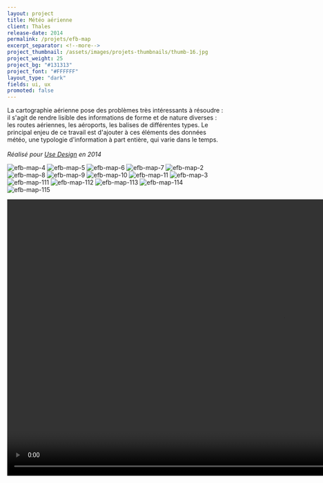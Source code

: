 ```yaml
---
layout: project
title: Météo aérienne
client: Thales
release-date: 2014
permalink: /projets/efb-map
excerpt_separator: <!--more-->
project_thumbnail: /assets/images/projets-thumbnails/thumb-16.jpg
project_weight: 25
project_bg: "#131313"
project_font: "#FFFFFF"
layout_type: "dark"
fields: ui, ux
promoted: false
---
```


La cartographie aérienne pose des problèmes très intéressants à résoudre : il s'agit de rendre lisible des informations de forme et de nature diverses : les routes aériennes, les aéroports, les balises de différentes types. Le principal enjeu de ce travail est d'ajouter à ces éléments des données météo, une typologie d'information à part entière, qui varie dans le temps. 
<br/><br/>
*Réalisé pour [Use Design](http://www.use-design.com) en 2014*

![efb-map-4](/assets/images/projets/efb-map/efb-map-4.jpg)
![efb-map-5](/assets/images/projets/efb-map/efb-map-5.jpg)
![efb-map-6](/assets/images/projets/efb-map/efb-map-6.jpg)
![efb-map-7](/assets/images/projets/efb-map/efb-map-7.jpg)
![efb-map-2](/assets/images/projets/efb-map/efb-map-2.jpg)
![efb-map-8](/assets/images/projets/efb-map/efb-map-8.jpg)
![efb-map-9](/assets/images/projets/efb-map/efb-map-9.jpg)
![efb-map-10](/assets/images/projets/efb-map/efb-map-10.jpg)
![efb-map-11](/assets/images/projets/efb-map/efb-map-11.jpg)
![efb-map-3](/assets/images/projets/efb-map/efb-map-3.jpg)
![efb-map-111](/assets/images/projets/efb-map/efb-map-111.jpg)
![efb-map-112](/assets/images/projets/efb-map/efb-map-112.jpg)
![efb-map-113](/assets/images/projets/efb-map/efb-map-113.jpg)
![efb-map-114](/assets/images/projets/efb-map/efb-map-114.jpg)
![efb-map-115](/assets/images/projets/efb-map/efb-map-115.jpg)

<video src="/assets/images/projets/efb-map/efb-map-radar.m4v" autoplay loop width="1280"></video>




